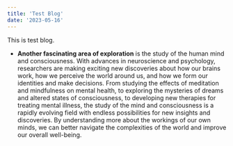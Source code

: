 ```yaml
---
title: 'Test Blog'
date: '2023-05-16'
---
```


This is test blog.

- **Another fascinating area of exploration** is the study of the human mind and consciousness. With advances in neuroscience and psychology, researchers are making exciting new discoveries about how our brains work, how we perceive the world around us, and how we form our identities and make decisions. From studying the effects of meditation and mindfulness on mental health, to exploring the mysteries of dreams and altered states of consciousness, to developing new therapies for treating mental illness, the study of the mind and consciousness is a rapidly evolving field with endless possibilities for new insights and discoveries. By understanding more about the workings of our own minds, we can better navigate the complexities of the world and improve our overall well-being.
